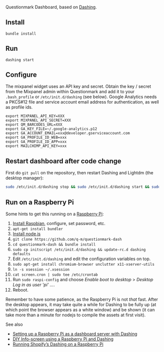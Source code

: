 Questionmark Dashboard, based on [Dashing](http://shopify.github.io/dashing).

## Install

`bundle install`

## Run

`dashing start`

## Configure
The mixpanel widget uses an API key and secret. Obtain the key / secret from the Mixpanel admin within Questionmark and add it to your `.bash_profile` or `/etc/init.d/dashing` (see below). Google Analytics needs a PKCS#12 file and service account email address for authentication, as well as profile ids.

```
export MIXPANEL_API_KEY=XXX
export MIXPANEL_API_SECRET=XXX
export QM_BARCODES_URL=XXX
export GA_KEY_FILE=~/.google-analytics.p12
export GA_ACCOUNT_EMAIL=xxx@developer.gserviceaccount.com
export GA_PROFILE_ID_WEB=xxx
export GA_PROFILE_ID_APP=xxx
export MAILCHIMP_API_KEY=xxx
```

## Restart dashboard after code change
First do `git pull` on the repository, then restart Dashing and Lightdm (the desktop manager):

```sh
sudo /etc/init.d/dashing stop && sudo /etc/init.d/dashing start && sudo /etc/init.d/lightdm restart
```

## Run on a Raspberry Pi
Some hints to get this running on a [Raspberry Pi](http://raspberrypi.org/):

1. [Install Raspbian](https://raspberrypi.org/downloads/), configure, set password, etc.
2. `apt-get install bundler`
3. [Install node.js](https://github.com/nathanjohnson320/node_arm)
4. `git clone https://github.com/q-m/questionmark-dash`
5. `cd questionmark-dash && bundle install`
6. `sudo cp initscript /etc/init.d/dashing && update-rc.d dashing defaults`
7. Edit `/etc/init.d/dashing` and edit the configuration variables on top.
8. `sudo apt-get install chromium-browser unclutter x11-xserver-utils`
9. `ln -s xsession ~/.xsession`
10. `cat screen.cron | sudo tee /etc/crontab`
11. Run `sudo raspi-config` and choose _Enable boot to desktop_ &gt; _Desktop Log in as user 'pi' ..._.
12. Reboot.

Remember to have some patience, as the Raspberry Pi is not _that_ fast. After the desktop appears,
it may take quite a while for Dashing to be fully up (at which point the browser appears as a white window)
and be shown (it can take more than a minute for nodejs to compile the assets at first visit).

See also
* [Setting up a Raspberry Pi as a dashboard server with Dashing](https://gist.github.com/stonehippo/5896381)
* [DIY Info-screen using a Raspberry Pi and Dashing](http://www.fusonic.net/en/blog/2013/07/31/diy-info-screen-using-raspberry-pi-dashing/)
* [Running Shopify’s Dashing on a Raspberry Pi](http://toxaq.com/index.php/2012/12/running-shopifys-dashing-on-a-raspberry-pi/)
